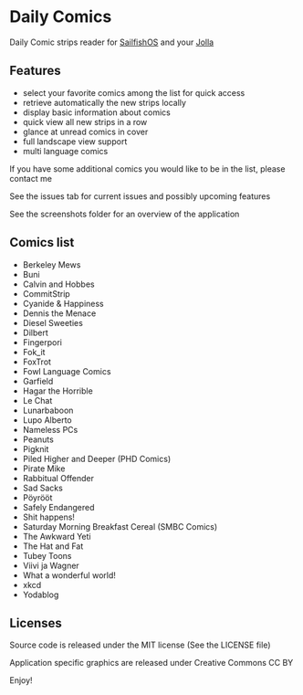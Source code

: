 Daily Comics
============

Daily Comic strips reader for [SailfishOS](https://sailfishos.org/) and your [Jolla](http://jolla.com/)

Features
--------

- select your favorite comics among the list for quick access
- retrieve automatically the new strips locally
- display basic information about comics
- quick view all new strips in a row
- glance at unread comics in cover
- full landscape view support
- multi language comics

If you have some additional comics you would like to be in the list, please contact me

See the issues tab for current issues and possibly upcoming features

See the screenshots folder for an overview of the application

Comics list
-----------

- Berkeley Mews
- Buni
- Calvin and Hobbes
- CommitStrip
- Cyanide & Happiness
- Dennis the Menace
- Diesel Sweeties
- Dilbert
- Fingerpori
- Fok_it
- FoxTrot
- Fowl Language Comics
- Garfield
- Hagar the Horrible
- Le Chat
- Lunarbaboon
- Lupo Alberto
- Nameless PCs
- Peanuts
- Pigknit
- Piled Higher and Deeper (PHD Comics)
- Pirate Mike
- Rabbitual Offender
- Sad Sacks
- Pöyrööt
- Safely Endangered
- Shit happens!
- Saturday Morning Breakfast Cereal (SMBC Comics)
- The Awkward Yeti
- The Hat and Fat
- Tubey Toons
- Viivi ja Wagner
- What a wonderful world!
- xkcd
- Yodablog

Licenses
--------

Source code is released under the MIT license (See the LICENSE file)

Application specific graphics are released under Creative Commons CC BY


Enjoy!

